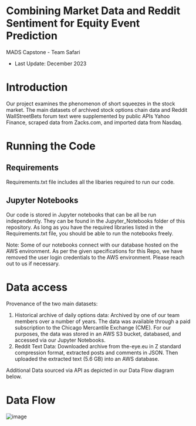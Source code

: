 # Combining Market Data and Reddit Sentiment for Equity Event Prediction 
MADS Capstone - Team Safari
- Last Update: December 2023

# Introduction
Our project examines the phenomenon of short squeezes in the stock market.  The main datasets of archived stock options chain data and Reddit WallStreetBets forum text were supplemented by public APIs Yahoo Finance, scraped data from Zacks.com, and imported data from Nasdaq. 

# Running the Code

## Requirements
Requirements.txt file includes all the libaries required to run our code.

## Jupyter Notebooks
Our code is stored in Jupyter notebooks that can be all be run independently.  They can be found in the Jupyter_Notebooks folder of this repository.  As long as you have the required libraries listed in the Requirements.txt file, you should be able to run the notebooks freely.

Note: Some of our notebooks connect with our database hosted on the AWS environment.  As per the given specifications for this Repo, we have removed the user login credentials to the AWS environment.  Please reach out to us if necessary. 

# Data access
Provenance of the two main datasets:
1. Historical archive of daily options data: Archived by one of our team members over a number of years. The data was available through a paid subscription to the Chicago Mercantile Exchange (CME).  For our purposes, the data was stored in an AWS S3 bucket, databased, and accessed via our Jupyter Notebooks. 
2. Reddit Text Data: Downloaded archive from the-eye.eu in Z standard compression format, extracted posts and comments in JSON. Then uploaded the extracted text (5.6 GB) into an AWS database.

Additional Data sourced via API as depicted in our Data Flow diagram below.

# Data Flow
![image](https://github.com/erickts643/SIADS_Capstone_Group17/assets/127133109/c66b33f2-4f0c-4fe5-a181-82a69d7389c1)
